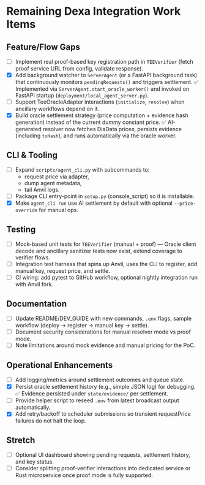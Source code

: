# Remaining Dexa Integration Work Items

## Feature/Flow Gaps
- [ ] Implement real proof-based key registration path in `TEEVerifier` (fetch proof service URL from config, validate response).  
- [x] Add background watcher to `ServerAgent` (or a FastAPI background task) that continuously monitors `pendingRequests()` and triggers settlement.  ✅ Implemented via `ServerAgent.start_oracle_worker()` and invoked on FastAPI startup (`deployment/local_agent_server.py`).
- [ ] Support TeeOracleAdapter interactions (`initialize`, `resolve`) when ancillary workflows depend on it.  
- [x] Build oracle settlement strategy (price computation + evidence hash generation) instead of the current dummy constant price.  ✅ AI-generated resolver now fetches DiaData prices, persists evidence (including `txHash`), and runs automatically via the oracle worker.

## CLI & Tooling
- [ ] Expand `scripts/agent_cli.py` with subcommands to:  
  - request price via adapter,  
  - dump agent metadata,  
  - tail Anvil logs.  
- [ ] Package CLI entry-point in `setup.py` (console_script) so it is installable.
- [x] Make `agent_cli run` use AI settlement by default with optional `--price-override` for manual ops.

## Testing
- [ ] Mock-based unit tests for `TEEVerifier` (manual + proof) — Oracle client decode and ancillary sanitizer tests now exist, extend coverage to verifier flows.  
- [ ] Integration test harness that spins up Anvil, uses the CLI to register, add manual key, request price, and settle.  
- [ ] CI wiring: add pytest to GitHub workflow, optional nightly integration run with Anvil fork.

## Documentation
- [ ] Update README/DEV_GUIDE with new commands, `.env` flags, sample workflow (deploy → register → manual key → settle).  
- [ ] Document security considerations for manual resolver mode vs proof mode.  
- [ ] Note limitations around mock evidence and manual pricing for the PoC.

## Operational Enhancements
- [ ] Add logging/metrics around settlement outcomes and queue state.  
- [x] Persist oracle settlement history (e.g., simple JSON log) for debugging.  ✅ Evidence persisted under `state/evidence/` per settlement.
- [ ] Provide helper script to reseed `.env` from latest broadcast output automatically.
- [x] Add retry/backoff to scheduler submissions so transient requestPrice failures do not halt the loop.

## Stretch
- [ ] Optional UI dashboard showing pending requests, settlement history, and key status.  
- [ ] Consider splitting proof-verifier interactions into dedicated service or Rust microservice once proof mode is fully supported.
